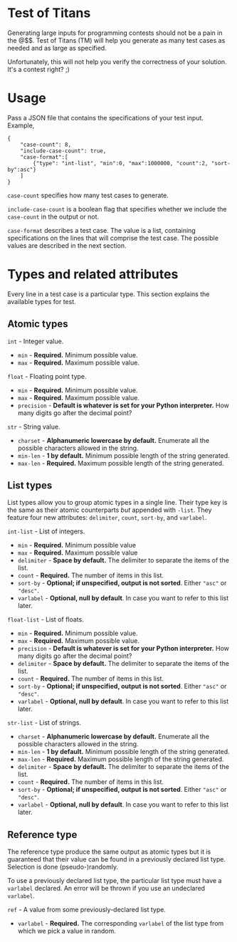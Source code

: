 # Test of Titans

Generating large inputs for programming contests should not be a pain in the @$$.
Test of Titans (TM) will help you generate as many test cases as needed and as
large as specified.

Unfortunately, this will not help you verify the correctness of your solution.
It's a contest right? ;)

# Usage

Pass a JSON file that contains the specifications of your test input. Example,

    {
        "case-count": 8,
        "include-case-count": true,
        "case-format":[
            {"type": "int-list", "min":0, "max":1000000, "count":2, "sort-by":asc"}
        ]
    }

`case-count` specifies how many test cases to generate.

`include-case-count` is a boolean flag that specifies whether we include the
`case-count` in the output or not.

`case-format` describes a test case. The value is a list, containing specifications
on the lines that will comprise the test case. The possible values are described
in the next section.

# Types and related attributes

Every line in a test case is a particular type. This section explains the
available types for test.

## Atomic types

`int` - Integer value.

- `min` - **Required.** Minimum possible value.
- `max` - **Required.** Maximum possible value.

`float` - Floating point type.

- `min` - **Required.** Minimum possible value.
- `max` - **Required.** Maximum possible value.
- `precision` - **Default is whatever is set for your Python interpreter.** How
many digits go after the decimal point?

`str` - String value.

- `charset` - **Alphanumeric lowercase by default.** Enumerate all the possible
characters allowed in the string.
- `min-len` - **1 by default.** Minimum possible length of the string generated.
- `max-len` - **Required.** Maximum possible length of the string generated.

## List types

List types allow you to group atomic types in a single line. Their type key is
the same as their atomic counterparts _but_ appended with `-list`. They feature
four new attributes: `delimiter`, `count`, `sort-by`, and `varlabel`.

`int-list` - List of integers.

- `min` - **Required.** Minimum possible value
- `max` - **Required.** Maximum possible value
- `delimiter` - **Space by default.** The delimiter to separate the items of the list.
- `count` - **Required.** The number of items in this list.
- `sort-by` - **Optional; if unspecified, output is not sorted**. Either `"asc"`
or `"desc"`.
- `varlabel` - **Optional, null by default**. In case you want to refer to this
list later.

`float-list` - List of floats.

- `min` - **Required.** Minimum possible value.
- `max` - **Required.** Maximum possible value.
- `precision` - **Default is whatever is set for your Python interpreter.** How
many digits go after the decimal point?
- `delimiter` - **Space by default.** The delimiter to separate the items of the list.
- `count` - **Required.** The number of items in this list.
- `sort-by` - **Optional; if unspecified, output is not sorted**. Either `"asc"`
or `"desc"`.
- `varlabel` - **Optional, null by default**. In case you want to refer to this
list later.

`str-list` - List of strings.

- `charset` - **Alphanumeric lowercase by default.** Enumerate all the possible
characters allowed in the string.
- `min-len` - **1 by default.** Minimum possible length of the string generated.
- `max-len` - **Required.** Maximum possible length of the string generated.
- `delimiter` - **Space by default.** The delimiter to separate the items of the list.
- `count` - **Required.** The number of items in this list.
- `sort-by` - **Optional; if unspecified, output is not sorted**. Either `"asc"`
or `"desc"`.
- `varlabel` - **Optional, null by default**. In case you want to refer to this
list later.

## Reference type

The reference type produce the same output as atomic types but it is guaranteed
that their value can be found in a previously declared list type. Selection is
done (pseudo-)randomly.

To use a previously declared list type, the particular list type must have a
`varlabel` declared. An error will be thrown if you use an undeclared `varlabel`.

`ref` - A value from some previously-declared list type.

- `varlabel` - **Required.** The corresponding `varlabel` of the list type from
which we pick a value in random.
